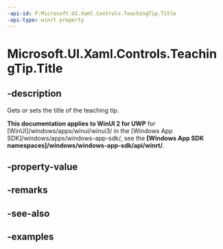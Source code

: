 ```yaml
---
-api-id: P:Microsoft.UI.Xaml.Controls.TeachingTip.Title
-api-type: winrt property
---
```


# Microsoft.UI.Xaml.Controls.TeachingTip.Title

<!--
public string Title { get; set; }
-->

## -description

Gets or sets the title of the teaching tip. 

**This documentation applies to WinUI 2 for UWP** for [WinUI]/windows/apps/winui/winui3/ in the [Windows App SDK]/windows/apps/windows-app-sdk/, see the **[Windows App SDK namespaces]/windows/windows-app-sdk/api/winrt/**.

## -property-value

## -remarks

## -see-also

## -examples

